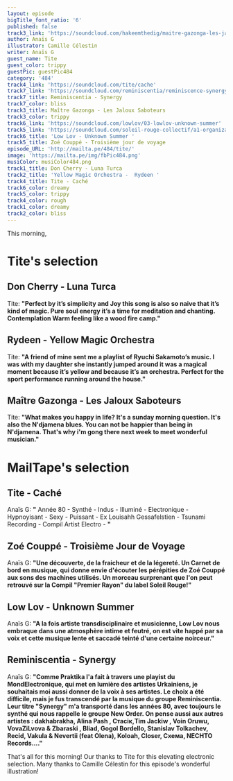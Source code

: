 ```yaml
---
layout: episode
bigTitle_font_ratio: '6'
published: false
track3_link: 'https://soundcloud.com/hakeemthedig/maitre-gazonga-les-jaloux-saboteurs'
author: Anaïs G
illustrator: Camille Célestin
writer: Anaïs G
guest_name: Tite
guest_color: trippy
guestPic: guestPic484
category: '484'
track4_link: 'https://soundcloud.com/tite/cache'
track7_link: 'https://soundcloud.com/reminiscentia/reminiscence-synergy'
track7_title: Reminiscentia - Synergy
track7_color: bliss
track3_title: Maître Gazonga - Les Jaloux Saboteurs
track3_color: trippy
track6_link: 'https://soundcloud.com/lowlov/03-lowlov-unknown-summer'
track5_link: 'https://soundcloud.com/soleil-rouge-collectif/a1-organizatsiya-troisieme'
track6_title: 'Low Lov - Unknown Summer '
track5_title: Zoé Couppé - Troisième jour de voyage
episode_URL: 'http://mailta.pe/484/tite/'
image: 'https://mailta.pe/img/fbPic484.png'
musiColor: musiColor484.png
track1_title: Don Cherry - Luna Turca
track2_title: 'Yellow Magic Orchestra -  Rydeen '
track4_title: Tite - Caché
track6_color: dreamy
track5_color: trippy
track4_color: rough
track1_color: dreamy
track2_color: bliss
---
```

<p id="introduction">This morning, 
</p>

# Tite's selection

## Don Cherry - Luna Turca
Tite: **"**Perfect by it’s simplicity and Joy this song is also so naive that it’s kind of magic. Pure soul energy it’s a time for meditation and chanting. Contemplation Warm feeling like a wood fire camp.**"**

## Rydeen - Yellow Magic Orchestra
Tite: **"**A friend of mine sent me a playlist of Ryuchi Sakamoto’s music. I was with my daughter she instantly jumped around it was a magical moment because it’s yellow and because it’s an orchestra. Perfect for the sport performance running around the house.**"**

## Maître Gazonga - Les Jaloux Saboteurs
Tite: **"**What makes you happy in life? It's a sunday morning question. It's also the N'djamena blues. You can not be happier than being in N'djamena. That's why i'm gong there next week to meet wonderful musician.**"**

# MailTape's selection

## Tite - Caché
Anaïs G: **"** Année 80 - Synthé - Indus - Illuminé - Electronique - Hypnoyisant - Sexy - Puissant - Ex Louisahh Gessafelstien - Tsunami Recording - Compil Artist Electro -   **"**

## Zoé Couppé - Troisième Jour de Voyage
Anaïs G: **"**Une découverte, de la fraicheur et de la légereté. Un Carnet de bord en musique, qui donne envie d'écouter les pérépities de Zoé Couppé aux sons des machines utilisés. Un morceau surprenant que l'on peut retrouvé sur la Compil "Premier Rayon" du label Soleil Rouge!**"**

## Low Lov - Unknown Summer
Anaïs G: **"**A la fois artiste transdisciplinaire et musicienne, Low Lov nous embraque dans une atmosphère intime et feutré, on est vite happé par sa voix et cette musique lente et saccadé teinté d'une certaine noirceur.**"**

## Reminiscentia - Synergy
Anaïs G: **"**Comme Praktika l'a fait à travers une playist du MondElectronique, qui met en lumière des artistes Urkainiens, je souhaitais moi aussi donner de la voix à ses artistes. Le choix a été difficile, mais je fus transcendé par la musique du groupe Reminiscentia. Leur titre "Synergy" m'a transporté dans les années 80, avec toujours le synthé qui nous rappelle le groupe New Order. On pense aussi aux autres artistes : dakhabrakha, Alina Pash , Стасік,Tim Jackiw , Voin Oruwu, VovaZiLvova & Zbaraski , Bliad, Gogol Bordello, Stanislav Tolkachev, Recid, Vakula & Nevertii (feat Olena), Koloah, Closer, Схема, NECHTO Records....**"**

<p id="outroduction">That's all for this morning! Our thanks to Tite for this elevating electronic selection. Many thanks to Camille Célestin for this episode's wonderful illustration!</p>

